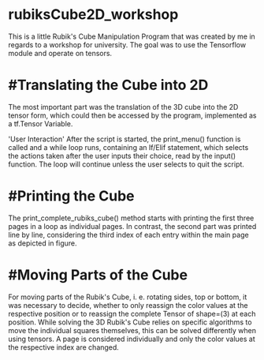 # rubiksCube2D_workshop
This is a little Rubik's Cube Manipulation Program that was created by me in regards to a workshop for university. The goal was to use the Tensorflow module and operate on tensors. 

# #Translating the Cube into 2D
The most important part was the translation of the 3D cube into the 2D tensor form, which could then be accessed by the program, implemented as a tf.Tensor Variable. 

'User Interaction'
After the script is started, the print\_menu() function is called and a while loop runs, containing an If/Elif statement, which selects the actions taken after the user inputs their choice, read by the input() function. The loop will continue unless the user selects to quit the script. 

# #Printing the Cube
The print\_complete\_rubiks\_cube() method starts with printing the first three pages in a loop as individual pages. In contrast, the second part was printed line by line, considering the third index of each entry within the main page as depicted in figure.  

# #Moving Parts of the Cube
For moving parts of the Rubik's Cube, i. e. rotating sides, top or bottom, it was necessary to decide, whether to only reassign the color values at the respective position or to reassign the complete Tensor of shape=(3) at each position. 
While solving the 3D Rubik's Cube relies on specific algorithms to move the individual squares themselves, this can be solved differently when using tensors. A page is considered individually and only the color values at the respective index are changed. 
